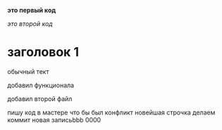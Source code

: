 **это первый код**

*это второй код*

# заголовок 1

обычный тект

добавил функционала

добавил второй файл

пишу код в мастере что бы был конфликт
новейшая строчка делаем коммит
новая записьbbb
0000
